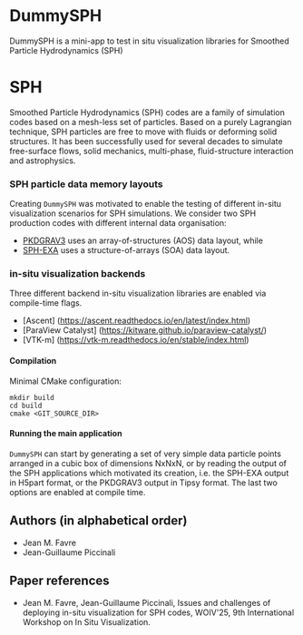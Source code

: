 # DummySPH

DummySPH is a mini-app to test in situ visualization libraries for Smoothed Particle Hydrodynamics (SPH)

# SPH

Smoothed Particle Hydrodynamics (SPH) codes are a family of simulation codes
based on a mesh-less set of particles. Based on a purely Lagrangian technique,
SPH particles are free to move with fluids or deforming solid structures. It has
been successfully used for several decades to simulate free-surface flows, solid
mechanics, multi-phase, fluid-structure interaction and astrophysics.

### SPH particle data memory layouts

Creating ```DummySPH``` was motivated to enable the testing of different in-situ
visualization scenarios for SPH simulations. We consider two SPH production codes 
with different internal data organisation:
* [PKDGRAV3](https://bitbucket.org/dpotter/pkdgrav3) uses an array-of-structures (AOS) data layout, while
* [SPH-EXA](https://github.com/unibas-dmi-hpc/SPH-EXA) uses a structure-of-arrays (SOA) data layout.

### in-situ visualization backends

Three different backend in-situ visualization libraries are enabled via compile-time flags.
* [Ascent] (https://ascent.readthedocs.io/en/latest/index.html)
* [ParaView Catalyst] (https://kitware.github.io/paraview-catalyst/)
* [VTK-m] (https://vtk-m.readthedocs.io/en/stable/index.html)

#### Compilation

Minimal CMake configuration:
```shell
mkdir build
cd build
cmake <GIT_SOURCE_DIR>
```

#### Running the main application

```DummySPH``` can start by generating a set of very simple data particle points arranged
in a cubic box of dimensions NxNxN, or by reading the output of the SPH applications which
motivated its creation, i.e. the SPH-EXA output in H5part format, or the PKDGRAV3 output in Tipsy format.
The last two options are enabled at compile time.

## Authors (in alphabetical order)

* Jean M. Favre
* Jean-Guillaume Piccinali

## Paper references

* Jean M. Favre, Jean-Guillaume Piccinali, Issues and challenges of deploying in-situ visualization for SPH codes, WOIV'25, 9th International Workshop on In Situ Visualization.
